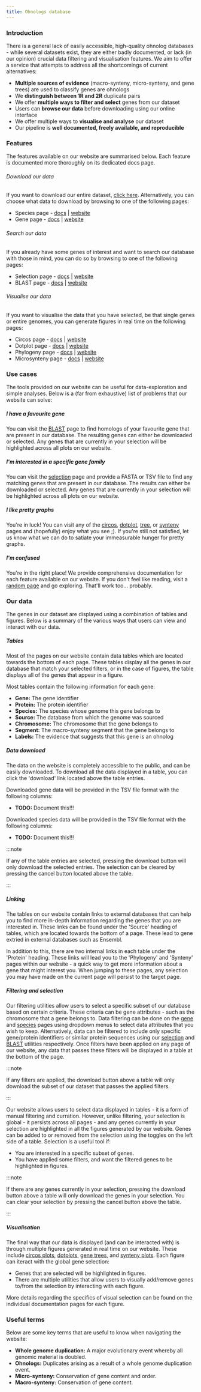 ```yaml
---
title: Ohnologs database
---
```


### Introduction

There is a general lack of easily accessible, high-quality ohnolog databases - while several datasets exist, they are either badly documented, or lack (in our opinion) crucial data filtering and visualisation features. We aim to offer a service that attempts to address all the shortcomings of current alternatives:

- **Multiple sources of evidence** (macro-synteny, micro-synteny, and gene trees) are used to classify genes are ohnologs
- We **distinguish between 1R and 2R** duplicate pairs
- We offer **multiple ways to filter and select** genes from our dataset
- Users can **browse our data** before downloading using our online interface
- We offer multiple ways to **visualise and analyse** our dataset
- Our pipeline is **well documented, freely available, and reproducible**

### Features

The features available on our website are summarised below. Each feature is documented more thoroughly on its dedicated docs page.

###### Download our data

If you want to download our entire dataset, [click here](). Alternatively, you can choose what data to download by browsing to one of the following pages:

- Species page - [docs](/guides/species) | [website](https://aoifolution.gen.tcd.ie/ohnologs/species)
- Gene page - [docs](/guides/genes) | [website](https://aoifolution.gen.tcd.ie/ohnologs/gene)

###### Search our data

If you already have some genes of interest and want to search our database with those in mind, you can do so by browsing to one of the following pages:

- Selection page - [docs](/guides/select) | [website](https://aoifolution.gen.tcd.ie/ohnologs/select)
- BLAST page - [docs](/guides/blast) | [website](https://aoifolution.gen.tcd.ie/ohnologs/blast)

###### Visualise our data

If you want to visualise the data that you have selected, be that single genes or entire genomes, you can generate figures in real time on the following pages:

- Circos page - [docs](/guides/circos) | [website](https://aoifolution.gen.tcd.ie/ohnologs/circos)
- Dotplot page - [docs](/guides/dotplot) | [website](https://aoifolution.gen.tcd.ie/ohnologs/dotplot)
- Phylogeny page - [docs](/guides/tree) | [website](https://aoifolution.gen.tcd.ie/ohnologs/tree)
- Microsynteny page - [docs](/guides/synteny) | [website](https://aoifolution.gen.tcd.ie/ohnologs/synteny)

### Use cases

The tools provided on our website can be useful for data-exploration and simple analyses. Below is a (far from exhaustive) list of problems that our website can solve:

##### I have a favourite gene

You can visit the [BLAST](https://aoifolution.gen.tcd.ie/ohnologs/blast) page to find homologs of your favourite gene that are present in our database. The resulting genes can either be downloaded or selected. Any genes that are currently in your selection will be highlighted across all plots on our website.

##### I'm interested in a specific gene family

You can visit the [selection](https://aoifolution.gen.tcd.ie/ohnologs/select) page and provide a FASTA or TSV file to find any matching genes that are present in our database. The results can either be downloaded or selected. Any genes that are currently in your selection will be highlighted across all plots on our website.

##### I like pretty graphs

You're in luck! You can visit any of the [circos](https://aoifolution.gen.tcd.ie/ohnologs/circos), [dotplot](https://aoifolution.gen.tcd.ie/ohnologs/dotplot), [tree](https://aoifolution.gen.tcd.ie/ohnologs/tree), or [synteny](https://aoifolution.gen.tcd.ie/ohnologs/synteny) pages and (hopefully) enjoy what you see ;). If you're still not satisfied, let us know what we can do to satiate your immeasurable hunger for pretty graphs.

##### I'm confused

You're in the right place! We provide comprehensive documentation for each feature available on our website. If you don't feel like reading, visit a [random page](...) and go exploring. That'll work too... probably.

### Our data

The genes in our dataset are displayed using a combination of tables and figures. Below is a summary of the various ways that users can view and interact with our data.

##### Tables

Most of the pages on our website contain data tables which are located towards the bottom of each page. These tables display all the genes in our database that match your selected filters, or in the case of figures, the table displays all of the genes that appear in a figure.

Most tables contain the following information for each gene:

- **Gene:** The gene identifier
- **Protein:** The protein identifier
- **Species:** The species whose genome this gene belongs to
- **Source:** The database from which the genome was sourced
- **Chromosome:** The chromosome that the gene belongs to
- **Segment:** The macro-synteny segment that the gene belongs to
- **Labels:** The evidence that suggests that this gene is an ohnolog

##### Data download

The data on the website is completely accessible to the public, and can be easily downloaded. To download all the data displayed in a table, you can click the 'download' link located above the table entries.

Downloaded gene data will be provided in the TSV file format with the following columns:

- **TODO:** Document this!!!

Downloaded species data will be provided in the TSV file format with the following columns:

- **TODO:** Document this!!!

:::note

If any of the table entries are selected, pressing the download button will only download the selected entries. The selection can be cleared by pressing the cancel button located above the table.

:::

##### Linking

The tables on our website contain links to external databases that can help you to find more in-depth information regarding the genes that you are interested in. These links can be found under the 'Source' heading of tables, which are located towards the bottom of a page. These lead to gene extried in external databases such as Ensembl.

In addition to this, there are two internal links in each table under the 'Protein' heading. These links will lead you to the 'Phylogeny' and 'Synteny' pages within our website - a quick way to get more information about a gene that might interest you. When jumping to these pages, any selection you may have made on the current page will persist to the target page.

##### Filtering and selection

Our filtering utilities allow users to select a specific subset of our database based on certain criteria. These criteria can be gene attributes - such as the chromosome that a gene belongs to. Data filtering can be done on the [gene](/guides/genes) and [species](/guides/species) pages using dropdown menus to select data attributes that you wish to keep. Alternatively, data can be filtered to include only specific gene/protein identifiers or similar protein sequences using our [selection](/guides/selection) and [BLAST](/guides/blast) utilities respectively. Once filters have been applied on any page of our website, any data that passes these filters will be displayed in a table at the bottom of the page.

:::note

If any filters are applied, the download button above a table will only download the subset of our dataset that passes the applied filters.

:::

Our website allows users to select data displayed in tables - it is a form of manual filtering and curration. However, unlike filtering, your selection is global - it persists across all pages - and any genes currently in your selection are highlighted in all the figures generated by our website. Genes can be added to or removed from the selection using the toggles on the left side of a table. Selection is a useful tool if:

- You are interested in a specific subset of genes.
- You have applied some filters, and want the filtered genes to be highlighted in figures.

:::note

If there are any genes currently in your selection, pressing the download button above a table will only download the genes in your selection. You can clear your selection by pressing the cancel button above the table.

:::

##### Visualisation

The final way that our data is displayed (and can be interacted with) is through multiple figures generated in real time on our website. These include [circos plots](/guides/circos), [dotplots](/guides/dotplot), [gene trees](/guides/tree), and [synteny plots](/guides/synteny). Each figure can iteract with the global gene selection:

- Genes that are selected will be highlighted in figures.
- There are multiple utilities that allow users to visually add/remove genes to/from the selection by interacting with each figure.

More details regarding the specifics of visual selection can be found on the individual documentation pages for each figure.

### Useful terms

Below are some key terms that are useful to know when navigating the website:

- **Whole genome duplication:** A major evolutionary event whereby all genomic material is doubled.
- **Ohnologs:** Duplicates arising as a result of a whole genome duplication event.
- **Micro-synteny:** Conservation of gene content and order.
- **Macro-synteny:** Conservation of gene content.
